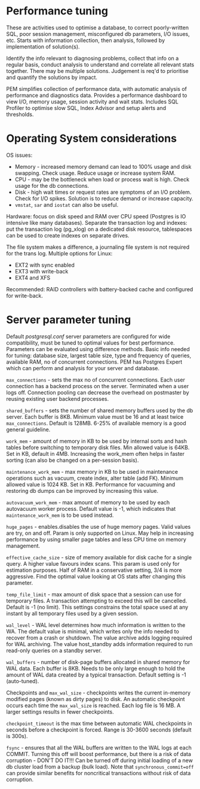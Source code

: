# Performance tuning

These are activities used to optimise a database, to correct
poorly-written SQL, poor session management, misconfigured db
parameters, I/O issues, etc. Starts with information collection, then
analysis, followed by implementation of solution(s).

Identify the info relevant to diagnosing problems, collect that info on
a regular basis, conduct analysis to understand and correlate all
relevant stats together. There may be multiple solutions. Judgement is
req'd to prioritise and quantify the solutions by impact.

PEM simplifies collection of performance data, with automatic analysis
of performance and diagnostics data. Provides a performance dashboard to
view I/O, memory usage, session activity and wait stats. Includes SQL
Profiler to optimise slow SQL, Index Advisor and setup alerts and
thresholds.

# Operating System considerations

OS issues:

* Memory - increased memory demand can lead to 100% usage and disk
  swapping. Check usage. Reduce usage or increase system RAM.
* CPU - may be the bottleneck when load or process wait is high. Check
  usage for the db connections.
* Disk - high wait times or request rates are symptoms of an I/O
  problem. Check for I/O spikes. Solution is to reduce demand or
  increase capacity.
* ``vmstat``, ``sar`` and ``iostat`` can also be useful.

Hardware: focus on disk speed and RAM over CPU speed (Postgres is IO
intensive like many databases). Separate the transaction log and
indexes: put the transaction log (pg_xlog) on a dedicated disk resource,
tablespaces can be used to create indexes on separate drives.

The file system makes a difference, a journaling file system is not
required for the trans log. Multiple options for Linux:

* EXT2 with sync enabled
* EXT3 with write-back
* EXT4 and XFS

Recommended: RAID controllers with battery-backed cache and configured
for write-back.

# Server parameter tuning

Default *postgresql.conf* server parameters are configured for wide
compatibility, must be tuned to optimal values for best performance.
Parameters can be evaluated using difference methods. Basic info needed
for tuning: database size, largest table size, type and frequency of
queries, available RAM, no of concurrent connections. PEM has Postgres
Expert which can perform and analysis for your server and database.

``max_connections`` - sets the max no of concurrent connections. Each
user connection has a backend process on the server. Terminated when a
user logs off. Connection pooling can decrease the overhead on
postmaster by reusing existing user backend processes.

``shared_buffers`` - sets the number of shared memory buffers used by
the db server. Each buffer is 8KB. Minimum value must be 16 and at least
twice ``max_connections``. Default is 128MB. 6-25% of available memory
is a good general guideline.

``work_mem`` - amount of memory in KB to be used by internal sorts and
hash tables before switching to temporary disk files. Min allowed value
is 64KB. Set in KB, default in 4MB. Increasing the work_mem often helps in
faster sorting (can also be changed on a per-session basis).

``maintenance_work_mem`` - max memory in KB to be used in maintenance
operations such as vacuum, create index, alter table (add FK). Minimum
allowed value is 1024 KB. Set in KB. Performance for vacuuming and
restoring db dumps can be improved by increasing this value.

``autovacuum_work_mem`` - max amount of memory to be used by each
autovacuum worker process. Default value is -1, which indicates that
``maintenance_work_mem`` is to be used instead.

``huge_pages`` - enables.disables the use of huge memory pages. Valid
values are try, on and off. Param is only supported on Linux. May help
in increasing performance by using smaller page tables and less CPU time
on memory management.

``effective_cache_size`` - size of memory available for disk cache for a
single query. A higher value favours index scans. This param is used
only for estimation purposes. Half of RAM in a conservative setting, 3/4
is more aggressive. Find the optimal value looking at OS stats after
changing this parameter.

``temp_file_limit`` - max amount of disk space that a session can use
for temporary files. A transaction attempting to exceed this will be
cancelled. Default is -1 (no limit). This settings constrains the total
space used at any instant by all temporary files used by a given
session.

``wal_level`` - WAL level determines how much information is written to
the WA. The default value is minimal, which writes only the info needed
to recover from a crash or shutdown. The value archive adds logging
required for WAL archiving. The value host_standby adds information
required to run read-only queries on a standby server.

``wal_buffers`` - number of disk-page buffers allocated in shared memory
for WAL data. Each buffer is 8KB. Needs to be only large enough to hold
the amount of WAL data created by a typical transaction. Default setting
is -1 (auto-tuned).

Checkpoints and ``max_wal_size`` - checkpoints writes the current
in-memory modified pages (known as dirty pages) to disk. An automatic
checkpoint occurs each time the ``max_wal_size`` is reached. Each log
file is 16 MB. A larger settings results in fewer checkpoints.

``checkpoint_timeout`` is the max time between automatic WAL checkpoints
in seconds before a checkpoint is forced. Range is 30-3600 seconds
(default is 300s).

``fsync`` - ensures that all the WAL buffers are written to the WAL logs
at each COMMIT. Turning this off will boost performance, but there is a
risk of data corruption - DON'T DO IT!!! Can be turned off during
initial loading of a new db cluster load from a backup (bulk load). Note
that ``synchronous_commit=off`` can provide similar benefits for
noncritical transactions without risk of data corruption.
